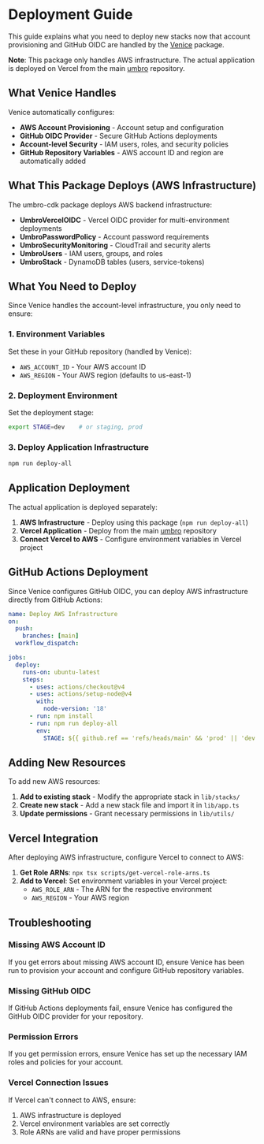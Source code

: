 # Deployment Guide

This guide explains what you need to deploy new stacks now that account provisioning and GitHub OIDC are handled by the [Venice](https://github.com/coltenkrauter/venice) package.

**Note**: This package only handles AWS infrastructure. The actual application is deployed on Vercel from the main [umbro](https://github.com/coltenkrauter/umbro) repository.

## What Venice Handles

Venice automatically configures:
- **AWS Account Provisioning** - Account setup and configuration
- **GitHub OIDC Provider** - Secure GitHub Actions deployments
- **Account-level Security** - IAM users, roles, and security policies
- **GitHub Repository Variables** - AWS account ID and region are automatically added

## What This Package Deploys (AWS Infrastructure)

The umbro-cdk package deploys AWS backend infrastructure:

- **UmbroVercelOIDC** - Vercel OIDC provider for multi-environment deployments
- **UmbroPasswordPolicy** - Account password requirements  
- **UmbroSecurityMonitoring** - CloudTrail and security alerts
- **UmbroUsers** - IAM users, groups, and roles
- **UmbroStack** - DynamoDB tables (users, service-tokens)

## What You Need to Deploy

Since Venice handles the account-level infrastructure, you only need to ensure:

### 1. Environment Variables
Set these in your GitHub repository (handled by Venice):
- `AWS_ACCOUNT_ID` - Your AWS account ID
- `AWS_REGION` - Your AWS region (defaults to us-east-1)

### 2. Deployment Environment
Set the deployment stage:
```bash
export STAGE=dev    # or staging, prod
```

### 3. Deploy Application Infrastructure
```bash
npm run deploy-all
```

## Application Deployment

The actual application is deployed separately:

1. **AWS Infrastructure** - Deploy using this package (`npm run deploy-all`)
2. **Vercel Application** - Deploy from the main [umbro](https://github.com/coltenkrauter/umbro) repository
3. **Connect Vercel to AWS** - Configure environment variables in Vercel project

## GitHub Actions Deployment

Since Venice configures GitHub OIDC, you can deploy AWS infrastructure directly from GitHub Actions:

```yaml
name: Deploy AWS Infrastructure
on:
  push:
    branches: [main]
  workflow_dispatch:

jobs:
  deploy:
    runs-on: ubuntu-latest
    steps:
      - uses: actions/checkout@v4
      - uses: actions/setup-node@v4
        with:
          node-version: '18'
      - run: npm install
      - run: npm run deploy-all
        env:
          STAGE: ${{ github.ref == 'refs/heads/main' && 'prod' || 'dev' }}
```

## Adding New Resources

To add new AWS resources:

1. **Add to existing stack** - Modify the appropriate stack in `lib/stacks/`
2. **Create new stack** - Add a new stack file and import it in `lib/app.ts`
3. **Update permissions** - Grant necessary permissions in `lib/utils/`

## Vercel Integration

After deploying AWS infrastructure, configure Vercel to connect to AWS:

1. **Get Role ARNs**: `npx tsx scripts/get-vercel-role-arns.ts`
2. **Add to Vercel**: Set environment variables in your Vercel project:
   - `AWS_ROLE_ARN` - The ARN for the respective environment
   - `AWS_REGION` - Your AWS region

## Troubleshooting

### Missing AWS Account ID
If you get errors about missing AWS account ID, ensure Venice has been run to provision your account and configure GitHub repository variables.

### Missing GitHub OIDC
If GitHub Actions deployments fail, ensure Venice has configured the GitHub OIDC provider for your repository.

### Permission Errors
If you get permission errors, ensure Venice has set up the necessary IAM roles and policies for your account.

### Vercel Connection Issues
If Vercel can't connect to AWS, ensure:
1. AWS infrastructure is deployed
2. Vercel environment variables are set correctly
3. Role ARNs are valid and have proper permissions 